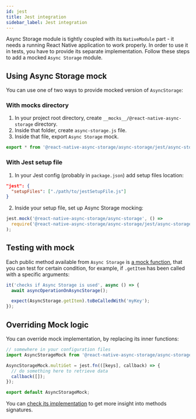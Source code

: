 ```yaml
---
id: jest
title: Jest integration
sidebar_label: Jest integration
---
```


Async Storage module is tightly coupled with its `NativeModule` part - it needs
a running React Native application to work properly. In order to use it in
tests, you have to provide its separate implementation. Follow these steps to
add a mocked `Async Storage` module.

## Using Async Storage mock

You can use one of two ways to provide mocked version of `AsyncStorage`:

### With **mocks** directory

1. In your project root directory, create
   `__mocks__/@react-native-async-storage` directory.
2. Inside that folder, create `async-storage.js` file.
3. Inside that file, export `Async Storage` mock.

```javascript
export * from '@react-native-async-storage/async-storage/jest/async-storage-mock';
```

### With Jest setup file

1. In your Jest config (probably in `package.json`) add setup files location:

```json
"jest": {
  "setupFiles": ["./path/to/jestSetupFile.js"]
}
```

2. Inside your setup file, set up Async Storage mocking:

```javascript
jest.mock('@react-native-async-storage/async-storage', () =>
  require('@react-native-async-storage/async-storage/jest/async-storage-mock')
);
```

## Testing with mock

Each public method available from `Async Storage` is
[a mock function](https://jestjs.io/docs/en/mock-functions), that you can test
for certain condition, for example, if `.getItem` has been called with a
specific arguments:

```javascript
it('checks if Async Storage is used', async () => {
  await asyncOperationOnAsyncStorage();

  expect(AsyncStorage.getItem).toBeCalledWith('myKey');
});
```

## Overriding Mock logic

You can override mock implementation, by replacing its inner functions:

```javascript
// somewhere in your configuration files
import AsyncStorageMock from '@react-native-async-storage/async-storage/jest/async-storage-mock';

AsyncStorageMock.multiGet = jest.fn(([keys], callback) => {
  // do something here to retrieve data
  callback([]);
});

export default AsyncStorageMock;
```

You can
[check its implementation](https://github.com/react-native-async-storage/async-storage/blob/main/jest/async-storage-mock.js)
to get more insight into methods signatures.
